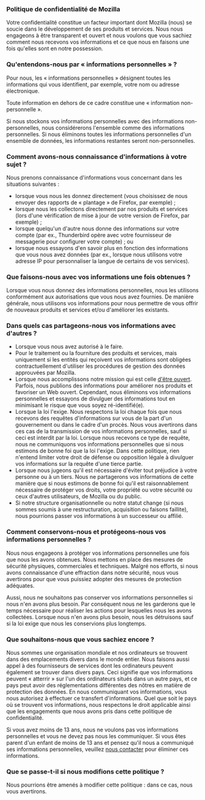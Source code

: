 ### Politique de confidentialité de Mozilla

Votre confidentialité constitue un facteur important dont Mozilla (nous) se soucie dans le développement de ses produits et services. Nous nous engageons à être transparent et ouvert et nous voulons que vous sachiez comment nous recevons vos informations et ce que nous en faisons une fois qu'elles sont en notre possession.

### Qu'entendons-nous par « informations personnelles » ?

Pour nous, les « informations personnelles » désignent toutes les informations qui vous identifient, par exemple, votre nom ou adresse électronique.

Toute information en dehors de ce cadre constitue une « information non-personnelle ».

Si nous stockons vos informations personnelles avec des informations non-personnelles, nous considérerons l'ensemble comme des informations personnelles. Si nous éliminons toutes les informations personnelles d'un ensemble de données, les informations restantes seront non-personnelles.

### Comment avons-nous connaissance d'informations à votre sujet ?

Nous prenons connaissance d'informations vous concernant dans les situations suivantes :

- lorsque vous nous les donnez directement (vous choisissez de nous envoyer des rapports de « plantage » de Firefox, par exemple) ;
- lorsque nous les collectons directement par nos produits et services (lors d'une vérification de mise à jour de votre version de Firefox, par exemple) ;
- lorsque quelqu'un d'autre nous donne des informations sur votre compte (par ex., Thunderbird opère avec votre fournisseur de messagerie pour configurer votre compte) ; ou
- lorsque nous essayons d'en savoir plus en fonction des informations que vous nous avez données (par ex., lorsque nous utilisons votre adresse IP pour personnaliser la langue de certains de vos services).

### Que faisons-nous avec vos informations une fois obtenues ?

Lorsque vous nous donnez des informations personnelles, nous les utilisons conformément aux autorisations que vous nous avez fournies. De manière générale, nous utilisons vos informations pour nous permettre de vous offrir de nouveaux produits et services et/ou d'améliorer les existants.

### Dans quels cas partageons-nous vos informations avec d'autres ?

- Lorsque vous nous avez autorisé à le faire.
- Pour le traitement ou la fourniture des produits et services, mais uniquement si les entités qui reçoivent vos informations sont obligées contractuellement d'utiliser les procédures de gestion des données approuvées par Mozilla.
- Lorsque nous accomplissons notre mission qui est celle [d'être ouvert](http://www.mozilla.org/about/manifesto.html). Parfois, nous publions des informations pour améliorer nos produits et favoriser un Web ouvert. Cependant, nous éliminons vos informations personnelles et essayons de divulguer des informations tout en minimisant le risque que vous soyez ré-identifié(e).
- Lorsque la loi l'exige. Nous respectons la loi chaque fois que nous recevons des requêtes d'informations sur vous de la part d'un gouvernement ou dans le cadre d'un procès. Nous vous avertirons dans ces cas de la transmission de vos informations personnelles, sauf si ceci est interdit par la loi. Lorsque nous recevons ce type de requête, nous ne communiquons vos informations personnelles que si nous estimons de bonne foi que la loi l'exige. Dans cette politique, rien n'entend limiter votre droit de défense ou opposition légale à divulguer vos informations sur la requête d'une tierce partie.
- Lorsque nous jugeons qu'il est nécessaire d'éviter tout préjudice à votre personne ou à un tiers. Nous ne partagerons vos informations de cette manière que si nous estimons de bonne foi qu'il est raisonnablement nécessaire de protéger vos droits, votre propriété ou votre sécurité ou ceux d'autres utilisateurs, de Mozilla ou du public.
- Si notre structure organisationnelle ou notre statut change (si nous sommes soumis à une restructuration, acquisition ou faisons faillite), nous pourrions passer vos informations à un successeur ou affilié.

### Comment conservons-nous et protégeons-nous vos informations personnelles ?

Nous nous engageons à protéger vos informations personnelles une fois que nous les avons obtenues. Nous mettons en place des mesures de sécurité physiques, commerciales et techniques. Malgré nos efforts, si nous avons connaissance d'une effraction dans notre sécurité, nous vous avertirons pour que vous puissiez adopter des mesures de protection adéquates.

Aussi, nous ne souhaitons pas conserver vos informations personnelles si nous n'en avons plus besoin. Par conséquent nous ne les garderons que le temps nécessaire pour réaliser les actions pour lesquelles nous les avons collectées. Lorsque nous n'en avons plus besoin, nous les détruisons sauf si la loi exige que nous les conservions plus longtemps.

### Que souhaitons-nous que vous sachiez encore ?

Nous sommes une organisation mondiale et nos ordinateurs se trouvent dans des emplacements divers dans le monde entier. Nous faisons aussi appel à des fournisseurs de services dont les ordinateurs peuvent également se trouver dans divers pays. Ceci signifie que vos informations peuvent « atterrir » sur l'un des ordinateurs situés dans un autre pays, et ce pays peut avoir des réglementations différentes des nôtres en matière de protection des données. En nous communiquant vos informations, vous nous autorisez à effectuer ce transfert d'informations. Quel que soit le pays où se trouvent vos informations, nous respectons le droit applicable ainsi que les engagements que nous avons pris dans cette politique de confidentialité.

Si vous avez moins de 13 ans, nous ne voulons pas vos informations personnelles et vous ne devez pas nous les communiquer. Si vous êtes parent d'un enfant de moins de 13 ans et pensez qu'il nous a communiqué ses informations personnelles, veuillez [nous contacter](https://www.mozilla.org/en-US/privacy/policies/firefox-os/) pour éliminer ces informations.

### Que se passe-t-il si nous modifions cette politique ?

Nous pourrions être amenés à modifier cette politique : dans ce cas, nous vous avertirons.

